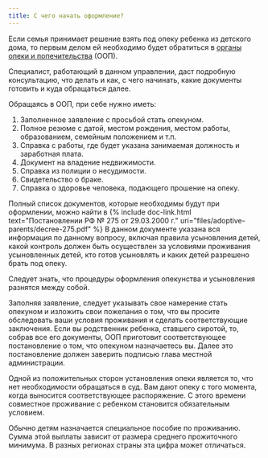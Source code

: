 ```yaml
---
title: С чего начать оформление?
---
```


Если семья принимает решение взять под опеку ребенка из детского дома, то первым делом ей необходимо будет обратиться
в [органы опеки и попечительства]({{site.base_url}}/adoptive-parents/guadianship-authorities/) (ООП).

Специалист, работающий в данном управлении, даст подробную консультацию, что делать и как, с чего начинать, какие
документы готовить и куда обращаться далее.

Обращаясь в ООП, при себе нужно иметь:
1. Заполненное заявление с просьбой стать опекуном.
2. Полное резюме с датой, местом рождения, местом работы, образованием, семейным положением и т.п.
3. Справка с работы, где будет указана занимаемая должность и заработная плата.
4. Документ на владение недвижимости.
5. Справка из полиции о несудимости.
6. Свидетельство о браке.
7. Справка о здоровье человека, подающего прошение на опеку.

Полный список документов, которые необходимы будут при оформлении, можно найти
в {% include doc-link.html text="Постановлении РФ № 275 от 29.03.2000 г." uri="files/adoptive-parents/decree-275.pdf" %} 
В данном документе указана вся информация по данному вопросу, включая правила усыновления детей, какой контроль должен
быть осуществлен за условиями проживания усыновленных детей, кто готов усыновлять и каких детей разрешено брать под
опеку.

Следует знать, что процедуры оформления опекунства и усыновления разнятся между собой.

Заполняя заявление, следует указывать свое намерение стать опекуном и изложить свои пожелания о том, что вы просите
обследовать ваши условия проживания и сделать соответствующие заключения. Если вы родственник ребенка, ставшего сиротой,
то, собрав все его документы, ООП приготовит соответствующее постановление о том, что опекуном назначаетесь вы. Далее
это постановление должен заверить подписью глава местной администрации.

Одной из положительных сторон установления опеки является то, что нет необходимости обращаться в суд. Вам дают опеку
с того момента, когда выносится соответствующее распоряжение. С этого времени совместное проживание с ребенком
становится обязательным условием.

Обычно детям назначается специальное пособие по проживанию. Сумма этой выплаты зависит от размера среднего прожиточного
минимума. В разных регионах страны эта цифра может отличаться.
